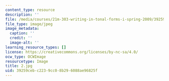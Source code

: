 ```yaml
---
content_type: resource
description: ''
file: /media/courses/21m-303-writing-in-tonal-forms-i-spring-2009/39259cebc2239cc08b296088ae96825f_2.jpg
file_type: image/jpeg
image_metadata:
  caption: ''
  credit: ''
  image-alt: ''
learning_resource_types: []
license: https://creativecommons.org/licenses/by-nc-sa/4.0/
ocw_type: OCWImage
resourcetype: Image
title: 2.jpg
uid: 39259ceb-c223-9cc0-8b29-6088ae96825f
---
```

